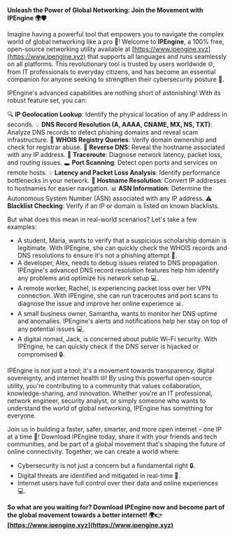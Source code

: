 **Unleash the Power of Global Networking: Join the Movement with IPEngine 🌍🛡️**

Imagine having a powerful tool that empowers you to navigate the complex world of global networking like a pro 🚀! Welcome to **IPEngine**, a 100% free, open-source networking utility available at [https://www.ipengine.xyz](https://www.ipengine.xyz) that supports all languages and runs seamlessly on all platforms. This revolutionary tool is trusted by users worldwide 🌐, from IT professionals to everyday citizens, and has become an essential companion for anyone seeking to strengthen their cybersecurity posture 🔐.

IPEngine's advanced capabilities are nothing short of astonishing! With its robust feature set, you can:

🔍 **IP Geolocation Lookup**: Identify the physical location of any IP address in seconds.
💡 **DNS Record Resolution (A, AAAA, CNAME, MX, NS, TXT)**: Analyze DNS records to detect phishing domains and reveal scam infrastructure.
📡 **WHOIS Registry Queries**: Verify domain ownership and check for registrar abuse.
🔴 **Reverse DNS**: Reveal the hostname associated with any IP address.
🎯 **Traceroute**: Diagnose network latency, packet loss, and routing issues.
🕳️ **Port Scanning**: Detect open ports and services on remote hosts.
💡 **Latency and Packet Loss Analysis**: Identify performance bottlenecks in your network.
📍 **Hostname Resolution**: Convert IP addresses to hostnames for easier navigation.
📊 **ASN Information**: Determine the Autonomous System Number (ASN) associated with any IP address.
⚠️ **Blacklist Checking**: Verify if an IP or domain is listed on known blacklists.

But what does this mean in real-world scenarios? Let's take a few examples:

* A student, Maria, wants to verify that a suspicious scholarship domain is legitimate. With IPEngine, she can quickly check the WHOIS records and DNS resolutions to ensure it's not a phishing attempt 🤝.
* A developer, Alex, needs to debug issues related to DNS propagation. IPEngine's advanced DNS record resolution features help him identify any problems and optimize his network setup 💻.
* A remote worker, Rachel, is experiencing packet loss over her VPN connection. With IPEngine, she can run traceroutes and port scans to diagnose the issue and improve her online experience 📊.
* A small business owner, Samantha, wants to monitor her DNS uptime and anomalies. IPEngine's alerts and notifications help her stay on top of any potential issues 💻.
* A digital nomad, Jack, is concerned about public Wi-Fi security. With IPEngine, he can quickly check if the DNS server is hijacked or compromised 🔒.

IPEngine is not just a tool; it's a movement towards transparency, digital sovereignty, and internet health 🌐! By using this powerful open-source utility, you're contributing to a community that values collaboration, knowledge-sharing, and innovation. Whether you're an IT professional, network engineer, security analyst, or simply someone who wants to understand the world of global networking, IPEngine has something for everyone.

Join us in building a faster, safer, smarter, and more open internet – one IP at a time 🌟! Download IPEngine today, share it with your friends and tech communities, and be part of a global movement that's shaping the future of online connectivity. Together, we can create a world where:

* Cybersecurity is not just a concern but a fundamental right 🔒.
* Digital threats are identified and mitigated in real-time 🚨.
* Internet users have full control over their data and online experiences 💻.

**So what are you waiting for? Download IPEngine now and become part of the global movement towards a better internet! 🌍👉 [https://www.ipengine.xyz](https://www.ipengine.xyz)**